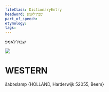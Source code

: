 ```yaml
---
fileClass: DictionaryEntry
headword: שבת־לאָמפּ
part_of_speech: 
etymology: 
tags: 
---
```

שבת־לאָמפּ

![](https://ia802902.us.archive.org/9/items/Yiddish-Dialect-Maps/Guggenheim-Gruenberg_karte_44.jpg)

WESTERN
========

šabəslamp {HOLLAND, Harderwijk 52055, Beem}